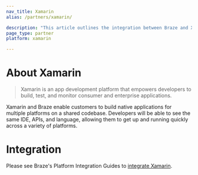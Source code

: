 ```yaml
---
nav_title: Xamarin
alias: /partners/xamarin/

description: "This article outlines the integration between Braze and Xamarin, an app development platform that empowers developers to build, test, and monitor consumer and enterprise applications."
page_type: partner
platform: xamarin

---
```


# About Xamarin

> Xamarin is an app development platform that empowers developers to build, test, and monitor consumer and enterprise applications.

Xamarin and Braze enable customers to build native applications for multiple platforms on a shared codebase. Developers will be able to see the same IDE, APIs, and language, allowing them to get up and running quickly across a variety of platforms.

# Integration

Please see Braze's Platform Integration Guides to [integrate Xamarin]({{site.baseurl}}/developer_guide/platform_integration_guides/xamarin/sdk_integration/).
